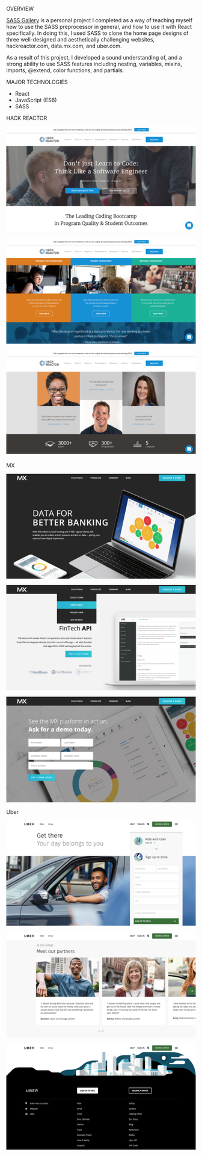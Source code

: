 OVERVIEW

<a href="https://sassgallerybydave.surge.sh/">SASS Gallery</a> is a personal project I completed as a way of teaching myself how to use the SASS preprocessor in general, and how to use it with React specifically. In doing this, I used SASS to clone the home page designs of three well-designed and aesthetically challenging websites, hackreactor.com, data.mx.com, and uber.com.

As a result of this project, I developed a sound understanding of, and a strong ability to use SASS features including nesting, variables, mixins, imports, @extend, color functions, and partials.

MAJOR TECHNOLOGIES

  <ul>
    <li>React</li>
    <li>JavaScript (ES6)</li>
    <li>SASS</li>
  </ul>


HACK REACTOR

![ScreenShot](./src/images/hr-1.png "Screenshot of project homepage.")

![ScreenShot](./src/images/hr-2.png "Screenshot of project homepage.")

![ScreenShot](./src/images/hr-3.png "Screenshot of project homepage.")


MX

![ScreenShot](./src/images/mx-1.png "Screenshot of project homepage.")

![ScreenShot](./src/images/mx-2.png "Screenshot of project homepage.")

![ScreenShot](./src/images/mx-3.png "Screenshot of project homepage.")


Uber

![ScreenShot](./src/images/ub-1.png "Screenshot of project homepage.")

![ScreenShot](./src/images/ub-2.png "Screenshot of project homepage.")

![ScreenShot](./src/images/ub-3.png "Screenshot of project homepage.")
